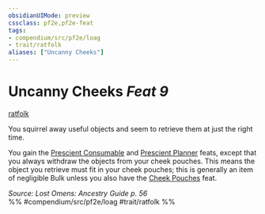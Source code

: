 ```yaml
---
obsidianUIMode: preview
cssclass: pf2e,pf2e-feat
tags:
- compendium/src/pf2e/loag
- trait/ratfolk
aliases: ["Uncanny Cheeks"]
---
```

# Uncanny Cheeks  *Feat 9*  
[ratfolk](/rules/traits/ratfolk-b1.md)  


You squirrel away useful objects and seem to retrieve them at just the right time.

You gain the [Prescient Consumable](/compendium/feats/prescient-consumable-apg.md) and [Prescient Planner](/compendium/feats/prescient-planner-apg.md) feats, except that you always withdraw the objects from your cheek pouches. This means the object you retrieve must fit in your cheek pouches; this is generally an item of negligible Bulk unless you also have the [Cheek Pouches](/compendium/feats/cheek-pouches-apg.md) feat.

*Source: Lost Omens: Ancestry Guide p. 56*  
%% #compendium/src/pf2e/loag #trait/ratfolk %%